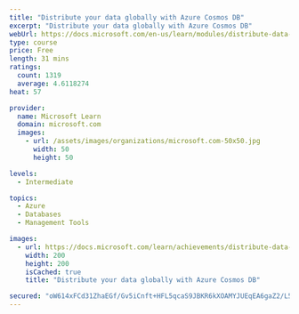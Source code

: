 ```yaml
---
title: "Distribute your data globally with Azure Cosmos DB"
excerpt: "Distribute your data globally with Azure Cosmos DB"
webUrl: https://docs.microsoft.com/en-us/learn/modules/distribute-data-globally-with-cosmos-db/
type: course
price: Free
length: 31 mins
ratings:
  count: 1319
  average: 4.6118274
heat: 57

provider:
  name: Microsoft Learn
  domain: microsoft.com
  images:
    - url: /assets/images/organizations/microsoft.com-50x50.jpg
      width: 50
      height: 50

levels:
  - Intermediate

topics:
  - Azure
  - Databases
  - Management Tools

images:
  - url: https://docs.microsoft.com/learn/achievements/distribute-data-globally-with-cosmos-db-social.png
    width: 200
    height: 200
    isCached: true
    title: "Distribute your data globally with Azure Cosmos DB"

secured: "oW614xFCd31ZhaEGf/Gv5iCnft+HFL5qcaS9JBKR6kXOAMYJUEqEA6gaZ2/L5lbDtsCZ6LW71Abdx687BShSGPLQYljnLq368azJWZRmgkvR0suRhUEvk8Nes14gE4dPldj55Zbx3ewa3b72ALxsKKbL+YmVO+N76aCX3qHzZlVGlEL8h2acyC4z+lepSq1GA+EG5YQnL4dwi6UFAXMza42cJQ1JB3sW7LtS4/1xvWLHoTuWyt9+bLF2alLusdIxDxN0OItxZ5PJC9/jfhDyb++cony2y53Gn0qZoHo5AWxJmhreo9SXIxe5lAaDGcpyO8XhhyJm3Ou+/1dp2XrCvH9fpkjNIEj4BhbXiqRu9P90uuVJL8w5q2Kza7GbQRCl5XC1AKt088480qg2huraeA==;0X3v893ekTTesVoyIWCFTg=="
---
```


